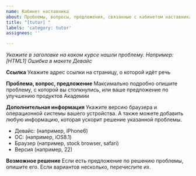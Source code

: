 ```yaml
---
name: Кабинет наставника
about: Проблемы, вопросы, предложения, связанные с кабинетом наставника
title: "[tutor] "
labels: 'category: tutor'
assignees: ''

---
```


_Укажите в заголовке на каком курсе нашли проблему. Например: [HTML1] Ошибка в макете Девайс_

**Ссылка**
Укажите адрес ссылки на страницу, о которой идёт речь

**Проблема, вопрос, предложение**
Максимально подробно опишите проблему, с которой вы столкнулись, или ваше предложение по улучшению продуктов Академии

**Дополнительная информация**
Укажите версию браузера и операционной системы вашего устройства. А также можете добавить любую информацию, которая ускорит решение указанной проблемы.

- Девайс: (например, iPhone6)
- ОС: (например, iOS8.1)
- Браузер (например, stock browser, safari)
- Версия (например, 22)

**Возможное решение**
Если есть предложение по решению проблемы, опишите его. Если вариантов несколько, перечислите их.
